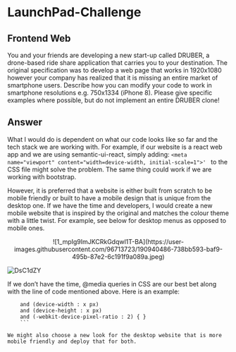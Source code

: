 # LaunchPad-Challenge

## Frontend Web

You and your friends are developing a new start-up called DRUBER, a drone-based ride share application that carries you to your destination. 
The original specification was to develop a web page that works in 1920x1080 however your company has realized that it is missing an entire 
market of smartphone users. Describe how you can modify your code to work in smartphone resolutions e.g. 750x1334 (iPhone 8).
Please give specific examples where possible, but do not implement an entire DRUBER clone!

## Answer
What I would do is dependent on what our code looks like so far and the tech stack we are working with. For example, if our website is 
a react web app and we are using semantic-ui-react, simply adding:
```<meta name="viewport" content="width=device-width, initial-scale=1">' ``` to the CSS file 
might solve the problem. The same thing could work if we are working with bootstrap.

However, it is preferred that a website is either built from scratch to be mobile friendly or built to have a mobile design that is unique from the desktop one. If we have the time and developers, I would create a new mobile website that is inspired by the original and matches the colour theme with a little twist. For example, see below for desktop menus as opposed to mobile ones. 

<p align="center">
![1_mpIg9ImJKCRkGdqwl1T-BA](https://user-images.githubusercontent.com/96713723/190940486-738bb593-baf9-495b-87e2-6c191f9a089a.jpeg)
</p>

![DsC1dZY](https://user-images.githubusercontent.com/96713723/190940254-f3b51f70-2827-4da5-ad60-a3ad7ebeaaab.gif)

If we don’t have the time, @media queries in CSS are our best bet along with the line of code mentioned above. Here is an example: 

``` @media only screen 
    and (device-width : x px) 
    and (device-height : x px) 
    and (-webkit-device-pixel-ratio : 2) { }
    ```

We might also choose a new look for the desktop website that is more mobile friendly and deploy that for both.

